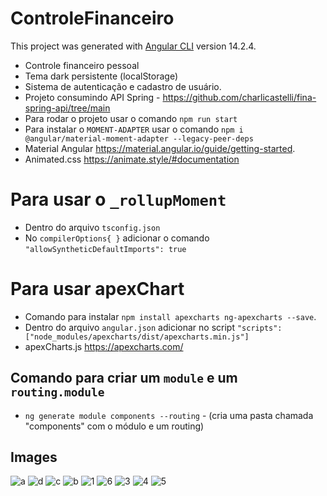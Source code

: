 # ControleFinanceiro
This project was generated with [Angular CLI](https://github.com/angular/angular-cli) version 14.2.4.

- Controle financeiro pessoal
- Tema dark persistente (localStorage)
- Sistema de autenticação e cadastro de usuário.
- Projeto consumindo API Spring - https://github.com/charlicastelli/fina-spring-api/tree/main
- Para rodar o projeto usar o comando `npm run start`
- Para instalar o `MOMENT-ADAPTER` usar o comando `npm i @angular/material-moment-adapter --legacy-peer-deps`
- Material Angular https://material.angular.io/guide/getting-started.
- Animated.css https://animate.style/#documentation

# Para usar o `_rollupMoment`
- Dentro do arquivo `tsconfig.json`
- No `compilerOptions{ }` adicionar o comando `"allowSyntheticDefaultImports": true`

# Para usar apexChart
- Comando para instalar `npm install apexcharts ng-apexcharts --save`.
- Dentro do arquivo `angular.json` adicionar no script `"scripts": ["node_modules/apexcharts/dist/apexcharts.min.js"]`
- apexCharts.js https://apexcharts.com/

## Comando para criar um `module` e um `routing.module`
- `ng generate module components --routing` - (cria uma pasta chamada "components" com o módulo e um routing)

## Images
![a](https://user-images.githubusercontent.com/80997263/214683829-93558fd1-9031-4e20-b87f-18f379eed00c.png)
![d](https://user-images.githubusercontent.com/80997263/214683850-22b7c1be-b937-4c1b-98c5-0da6313eda1b.png)
![c](https://user-images.githubusercontent.com/80997263/214683889-6903a1d9-d09b-4869-9b10-87ad882c4c80.png)
![b](https://user-images.githubusercontent.com/80997263/214683921-5c45b004-30a1-430e-8bbf-9a49f4b36278.png)
![1](https://user-images.githubusercontent.com/80997263/207950272-d48f7c65-4f40-4504-a6a6-6afac7a330f1.png)
![6](https://user-images.githubusercontent.com/80997263/208979801-6396e008-721f-402b-9483-b18df659ad10.png)
![3](https://user-images.githubusercontent.com/80997263/207950297-c9e81a06-dac0-4e5e-82ff-528142ea414e.png)
![4](https://user-images.githubusercontent.com/80997263/207950311-4fa8d0e8-1311-43d7-8a1b-472eafb34f83.png)
![5](https://user-images.githubusercontent.com/80997263/207950314-89e46387-74de-4655-8460-b3c583278e93.png)
